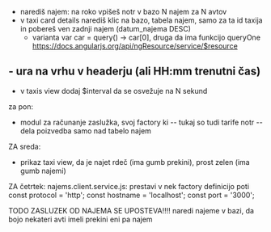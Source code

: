- narediš najem: na roko vpišeš notr v bazo N najem za N avtov
- v taxi card details narediš klic na bazo, tabela najem, samo za ta id taxija in pobereš ven zadnji najem (datum_najema DESC)
   - varianta var car = query() -> car[0], druga da ima funkcijo queryOne
   https://docs.angularjs.org/api/ngResource/service/$resource
## - ura na vrhu v headerju (ali HH:mm trenutni čas)
- v taxis view dodaj $interval da se osvežuje na N sekund

za pon:
- modul za računanje zaslužka, svoj factory ki
  -- tukaj so tudi tarife notr
  -- dela poizvedba samo nad tabelo najem

ZA sreda:
  - prikaz taxi view, da je najet rdeč (ima gumb prekini), prost zelen (ima gumb najemi)

ZA četrtek:
  najems.client.service.js: prestavi v nek factory definicijo poti
  const protocol = 'http';
  const hostname = 'localhost';
  const port = '3000';


TODO ZASLUZEK OD NAJEMA SE UPOSTEVA!!!!
naredi najeme v bazi, da bojo nekateri avti imeli prekini eni pa najem
